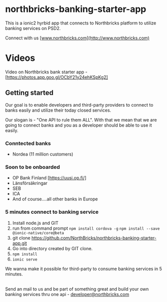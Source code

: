 # northbricks-banking-starter-app
This is a ionic2 hyrbid app that connects to Northbricks platform to utilize banking services on PSD2.

Connect with us [www.northbricks.com](http://www.northbricks.com)

# Videos
Video on Northbricks bank starter app - [https://photos.app.goo.gl/OCbY21y24ehKSpKg2]


##  Getting started
Our goal is to enable developers and third-party providers to connect to banks easily and utilize their today closed services. 

Our slogan is - "One API to rule them ALL". With that we mean that we are going to connect banks and you as a developer should be able to use it easily.

### Conntected banks
- Nordea (11 million customers)

### Soon to be onboarded
- OP Bank Finland [https://uusi.op.fi/]
- Länsförsäkringar 
- SEB
- ICA
- And of course....all other banks in Europe


### 5 minutes connect to banking service
1. Install node.js and GIT
2. run from command prompt `npm install cordova -g` `npm install --save @ionic-native/core@beta`
3. git clone https://github.com/NorthBricks/northbricks-banking-starter-app.git
4. Go into directory created by GIT clone. 
5. `npm install`
6. `ionic serve`

We wanna make it possible for third-party to consume
  banking services in 5 minutes.
  <br><br>

  Send an mail to us and be part of something great and build your own banking services thru one api - developer@northbricks.com
